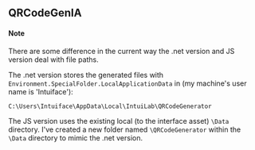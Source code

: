 ## QRCodeGenIA


#### Note

There are some difference in the current way the .net version and JS version deal with file paths.

The .net version stores the generated files with `Environment.SpecialFolder.LocalApplicationData` in (my machine's user name is 'Intuiface'):

```C:\Users\Intuiface\AppData\Local\IntuiLab\QRCodeGenerator```

The JS version uses the existing local (to the interface asset) `\Data` directory. I've created a new folder named `\QRCodeGenerator` within the `\Data` directory to mimic the .net version.

